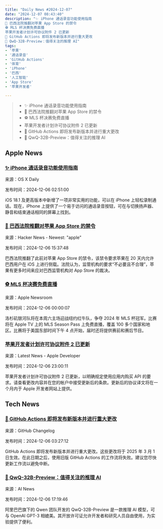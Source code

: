```yaml
---
title: "Daily News #2024-12-07"
date: "2024-12-07 08:43:40"
description: "✨ iPhone 通话录音功能使用指南
🤔 巴西法院推翻对苹果 App Store 的禁令
⚽️ MLS 杯决赛免费直播
苹果开发者计划许可协议附件 2 已更新
🎉 GitHub Actions 即将发布新版本并进行重大更改
🌟 QwQ-32B-Preview：值得关注的推理 AI"
tags: 
- '苹果'
- '通话录音'
- 'GitHub Actions'
- '体育'
- 'iPhone'
- '巴西'
- '人工智能'
- 'App Store'
- '苹果开发者'

---
```


> - ✨ iPhone 通话录音功能使用指南
> - 🤔 巴西法院推翻对苹果 App Store 的禁令
> - ⚽️ MLS 杯决赛免费直播
> - 苹果开发者计划许可协议附件 2 已更新
> - 🎉 GitHub Actions 即将发布新版本并进行重大更改
> - 🌟 QwQ-32B-Preview：值得关注的推理 AI

## Apple News

### [✨ iPhone 通话录音功能使用指南](https://osxdaily.com/2024/12/05/how-record-calls-iphone/)

来源：OS X Daily

发布时间：2024-12-06 02:51:00

iOS 18.1 及更高版本中新增了一项非常实用的功能，可以在 iPhone 上轻松录制通话。现在，iPhone 上提供了一个易于访问的通话录音按钮，可在与切换扬声器、静音和结束通话相同的屏幕上找到。

### [🤔 巴西法院推翻对苹果 App Store 的禁令](https://9to5mac.com/2024/12/05/brazilian-court-apple-app-store/)

来源：Hacker News - Newest: "apple"

发布时间：2024-12-06 15:37:48

巴西法院推翻了此前对苹果 App Store 的禁令，该禁令要求苹果在 20 天内允许巴西用户在 iOS 上进行侧载。法院认为，监管机构的要求“不必要且不合理”，苹果有更多时间来应对巴西监管机构对 App Store 的裁决。

### [⚽️ MLS 杯决赛免费直播](https://www.apple.com/newsroom/2024/12/mls-cup-streams-free-on-apple-tv-this-saturday/)

来源：Apple Newsroom

发布时间：2024-12-06 00:00:07

洛杉矶银河队将在本周六主场迎战纽约红牛队，争夺 2024 年 MLS 杯冠军。比赛将在 Apple TV 上的 MLS Season Pass 上免费直播，覆盖 100 多个国家和地区。比赛将于美国东部时间下午 4 点开始，届时还将提供赛前和赛后节目。

### [苹果开发者计划许可协议附件 2 已更新](https://developer.apple.com/news/?id=edbw1dhq)

来源：Latest News - Apple Developer

发布时间：2024-12-06 23:00:11

苹果开发者计划许可协议附件 2 已更新，以明确规定使用应用内购买 API 的要求。请查看更改内容并在您的帐户中接受更新后的条款。更新后的协议译文将在一个月内于 Apple 开发者网站上提供。

## Tech News

### [🎉 GitHub Actions 即将发布新版本并进行重大更改](https://github.blog/changelog/2024-12-05-notice-of-upcoming-releases-and-breaking-changes-for-github-actions)

来源：GitHub Changelog

发布时间：2024-12-06 03:27:12

GitHub Actions 即将发布新版本并进行重大更改。这些更改将于 2025 年 3 月 1 日生效。在此日期之后，使用旧版 GitHub Actions 的工作流将失败。建议您尽快更新工作流以避免中断。

### [🌟 QwQ-32B-Preview：值得关注的推理 AI](https://www.artificialintelligence-news.com/news/why-qwq-32b-preview-is-the-reasoning-ai-to-watch/?utm_source=rss&utm_medium=rss&utm_campaign=why-qwq-32b-preview-is-the-reasoning-ai-to-watch)

来源：AI News

发布时间：2024-12-06 17:19:46

阿里巴巴旗下的 Qwen 团队开发的 QwQ-32B-Preview 是一款推理 AI 模型，可与 OpenAI GPT-3 相媲美。其开放许可证允许开发者和研究人员自由使用，为实验提供了便利。
